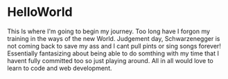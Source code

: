 # HelloWorld 
This Is where I'm going to begin my journey. Too long have I forgon my training in the ways of the new World. Judgement day, Schwarzenegger is not coming back to save my ass and I cant pull pints or sing songs forever! Essentially fantasizing about being able to do somthing with my time that I havent fully committed too so just playing around. All in all would love to learn to code and web development.
